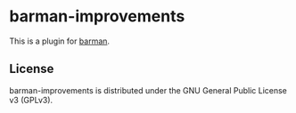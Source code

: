 # barman-improvements

This is a plugin for [barman](https://github.com/barmanaginn/barman).

## License 

barman-improvements is distributed under the GNU General Public License v3 (GPLv3).
